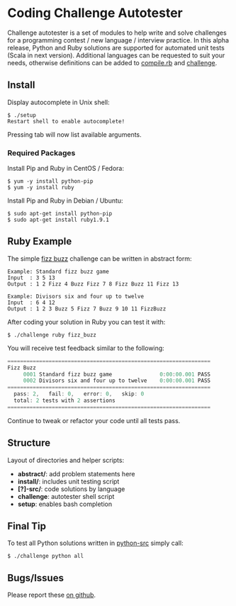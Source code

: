 # Coding Challenge Autotester

Challenge autotester is a set of modules to help write and solve challenges for a programming contest / new language / interview practice. In this alpha release, Python and Ruby solutions are supported for automated unit tests (Scala in next version). Additional languages can be requested to suit your needs, otherwise definitions can be added to [compile.rb][1] and [challenge][2].

## Install

Display autocomplete in Unix shell:
```
$ ./setup
Restart shell to enable autocomplete!
```
Pressing tab will now list available arguments.

### Required Packages
Install Pip and Ruby in CentOS / Fedora:
```
$ yum -y install python-pip
$ yum -y install ruby
```
Install Pip and Ruby in Debian / Ubuntu:
```
$ sudo apt-get install python-pip
$ sudo apt-get install ruby1.9.1
```

## Ruby Example

The simple [fizz buzz][0] challenge can be written in abstract form:
```
Example: Standard fizz buzz game
Input  : 3 5 13
Output : 1 2 Fizz 4 Buzz Fizz 7 8 Fizz Buzz 11 Fizz 13

Example: Divisors six and four up to twelve
Input  : 6 4 12
Output : 1 2 3 Buzz 5 Fizz 7 Buzz 9 10 11 FizzBuzz
```

After coding your solution in Ruby you can test it with:
```
$ ./challenge ruby fizz_buzz
```

You will receive test feedback similar to the following:
```java
================================================================
Fizz Buzz
     0001 Standard fizz buzz game               0:00:00.001 PASS
     0002 Divisors six and four up to twelve    0:00:00.001 PASS
================================================================
  pass: 2,   fail: 0,   error: 0,   skip: 0
  total: 2 tests with 2 assertions
================================================================
```

Continue to tweak or refactor your code until all tests pass.

## Structure

Layout of directories and helper scripts:

* __abstract/__: add problem statements here
* __install/__: includes unit testing script
* __[?]-src/__: code solutions by language
* __challenge__: autotester shell script
* __setup__: enables bash completion

## Final Tip

To test all Python solutions written in [python-src][3] simply call:
```
$ ./challenge python all
```

## Bugs/Issues

Please report these [on github][4].

[0]: http://en.wikipedia.org/wiki/Fizz_buzz
[1]: install/compile.rb
[2]: challenge
[3]: python-src/
[4]: http://github.com/beornf/challenge-autotester/issues